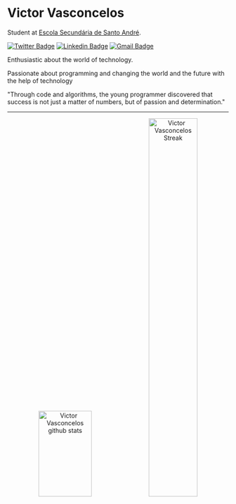 # Victor Vasconcelos

Student at <a href="https://www.aesa.edu.pt/edu/index.php/escolas/essa" target="_blank">Escola Secundária de Santo André</a>.

[![Twitter Badge](https://img.shields.io/badge/-@ovasconcelos-3b82f6?style=flat-square&labelColor=3b82f6&logo=twitter&logoColor=white&link=https://twitter.com/ovasconceloss)](https://twitter.com/ovasconceloss) 
[![Linkedin Badge](https://img.shields.io/badge/-Vcitor%20Vasconcelos-3b82f6?style=flat-square&logo=Linkedin&logoColor=white&link=https://www.linkedin.com/in/victor-vasconcelos-024b65283/)](https://www.linkedin.com/in/victor-vasconcelos-024b65283/) 
[![Gmail Badge](https://img.shields.io/badge/victorolimpiovasconcelos2006@gmail.com-3b82f6?style=flat-square&logo=Gmail&logoColor=white&link=mailto:victorolimpiovasconcelos2006@gmail.com)](mailto:victorolimpiovasconcelos@gmail.com)

Enthusiastic about the world of technology.

Passionate about programming and changing the world and the future with the help of technology

"Through code and algorithms, the young programmer discovered that success is not just a matter of numbers, but of passion and determination."

<hr>

<div align="center">
  <img width="49%" height="195px" src="https://github-readme-stats.vercel.app/api?username=ovasconceloss&show_icons=true&count_private=true&hide_border=true&title_color=3b82f6&icon_color=3b82f6&text_color=3b82f6&bg_color=0d1117" alt="Victor Vasconcelos github stats" />
    <a href="https://git.io/streak-stats"><img width="47%" heigh="195px" src="https://streak-stats.demolab.com?user=ovasconceloss&theme=transparent&hide_border=true&date_format=j%2Fn%5B%2FY%5D" alt="Victor Vasconcelos Streak"></a>
</div>
